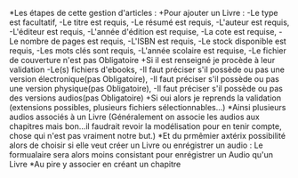 *Les étapes de cette gestion d'articles : 
    +Pour ajouter un Livre :
        -Le type est facultatif,
        -Le titre est requis,
        -Le résumé est requis,
        -L'auteur est requis,
        -L'éditeur est requis,
        -L'année d'édition est requise,
        -La cote est requise,
        -Le nombre de pages est requis,
        -L'ISBN est requis,
        -Le stock disponible est requis,
        -Les mots clés sont requis,
        -L'année scolaire est requise,
        -Le fichier de couverture n'est pas Obligatoire
            +Si il est renseigné je procède à leur validation
        -Le(s) fichiers d'ebooks,
        -Il faut préciser s'il possède ou pas une version électronique(pas Obligatoire),
        -Il faut préciser s'il possède ou pas une version physique(pas Obligatoire),
        -Il faut préciser s'il possède ou pas des versions audios(pas Obligatoire)
            +Si oui alors je reprends la validation (extensions possibles, plusieurs fichiers sélectionnables...)
                *Ainsi plusieurs audios associés à un Livre (Généralement on associe les audios aux chapitres mais bon...il faudrait revoir la modélisation pour en tenir compte, chose qui n'est pas vraiment notre but.)
                *Et du prmêmier axtérix possibilité alors de choisir si elle veut créer un Livre ou enrégistrer un audio : Le formualaire sera alors moins consistant pour enrégistrer un Audio qu'un Livre
                *Au pire y associer en créant un chapitre
